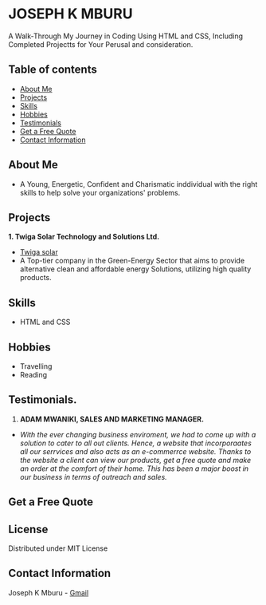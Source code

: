 # **JOSEPH K MBURU**
A Walk-Through My Journey in Coding Using HTML and CSS, Including Completed Projectts for Your Perusal and consideration.
## **Table of contents**
- [About Me](#Aboutme)
- [Projects](#Projects)
- [Skills](#Skills)
- [Hobbies](#Hobbies)
- [Testimonials](#Testimonials)
- [Get a Free Quote](#GetafreeQuote)
- [Contact Information](#contact-information)

## About Me
- A Young, Energetic, Confident and Charismatic inddividual with the right skills to help solve your organizations' problems.

## Projects
**1. Twiga Solar Technology and Solutions Ltd.**
- [Twiga solar](https://www.twigasolar.com)
- A Top-tier company in the Green-Energy Sector that aims to   provide alternative clean and affordable energy Solutions, utilizing high  quality products.

## Skills 
- HTML and CSS

## **Hobbies**
- Travelling
 - Reading

## Testimonials.
1. **ADAM MWANIKI, SALES AND MARKETING MANAGER.**

- *With the ever changing business enviroment, we had to come up with a solution to cater to all out clients. Hence, a website that incorporaates all our serrvices and also acts as an e-commerrce website. Thanks to the website a client can view our products, get a free quote and make an order at the comfort of their home. This has been a major boost in our business in terms of outreach and sales.*

## Get a Free Quote

## License

Distributed under MIT License

## Contact Information

Joseph K Mburu - [Gmail](mailto:kabugijoe.jk@gmail.com)
